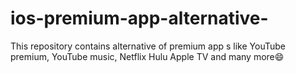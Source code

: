 # ios-premium-app-alternative-
This repository contains alternative of premium app s like YouTube premium, YouTube music, Netflix Hulu Apple TV and many more😄
